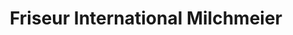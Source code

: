 ---
title: "Friseur International Milchmeier"
url: /ingolstadt/friseur-international-milchmeier/
shop: Friseur
---
